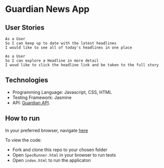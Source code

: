 # Guardian News App

## User Stories

```
As a User
So I can keep up to date with the latest headlines
I would like to see all of today's headlines in one place
```
```
As a User
So I can explore a Headline in more detail
I woud like to click the headline link and be taken to the full story
```

## Technologies

- Programming Language: Javascript, CSS, HTML
- Testing Framework: Jasmine 
- API: [Guardian API](https://open-platform.theguardian.com/explore/).

## How to run 

In your preferred browser, navigate [here](http://expensive-fairies.surge.sh/)

To view the code:

- Fork and clone this repo to your chosen folder
- Open ```SpecRunner.html``` in your browser to run tests
- Open ```index.html``` to run the applicaton
